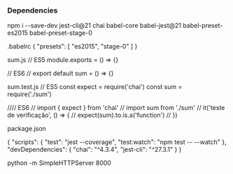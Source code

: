 ### Dependencies
npm i --save-dev jest-cli@21 chai babel-core babel-jest@21 babel-preset-es2015 babel-preset-stage-0




.babelrc
{
    "presets": [
        "es2015",
        "stage-0"
    ]
}




sum.js
// ES5
module.exports = () => {}


// ES6
// export default sum = () => {}



sum.test.js
// ES5
const expect = require('chai')
const sum = require('./sum')

//// ES6
// import { expect } from 'chai'
// import sum from './sum'
// it('teste de verificação', () => {
//     expect(sum).to.is.a('function')
// }) 



package.json

{
  "scripts": {
    "test": "jest --coverage",
    "test:watch": "npm test -- --watch"
  },
  "devDependencies": {
    "chai": "^4.3.4",
    "jest-cli": "^27.3.1"
  }
}


python -m SimpleHTTPServer 8000